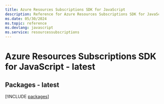```yaml
---
title: Azure Resources Subscriptions SDK for JavaScript
description: Reference for Azure Resources Subscriptions SDK for JavaScript
ms.date: 05/30/2024
ms.topic: reference
ms.devlang: javascript
ms.service: resourcessubscriptions
---
```

# Azure Resources Subscriptions SDK for JavaScript - latest
## Packages - latest
[!INCLUDE [packages](resources-subscriptions-index.md)]